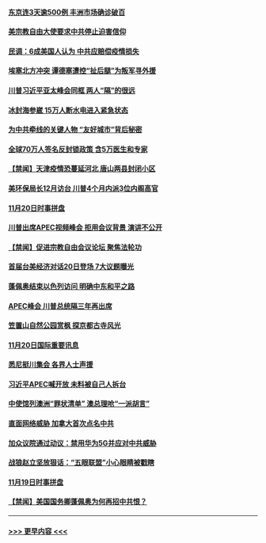 #### [东京连3天逾500例 丰洲市场确诊破百](../pages/prog202/a102992089.md?t=11211903) 
#### [美宗教自由大使要求中共停止迫害信仰](../pages/prog202/a102992042.md?t=11211903) 
#### [民调：6成美国人认为 中共应赔偿疫情损失](../pages/prog202/a102992024.md?t=11211903) 
#### [埃塞北方冲突 谭德塞遭控“扯后腿”为叛军寻外援](../pages/prog202/a102991999.md?t=11211903) 
#### [川普习近平亚太峰会同框 两人“隔”的很远](../pages/prog202/a102991988.md?t=11211903) 
#### [冰封海参崴 15万人断水电进入紧急状态](../pages/prog202/a102991965.md?t=11211903) 
#### [为中共牵线的关键人物 “友好城市”背后秘密](../pages/prog202/a102991931.md?t=11211903) 
#### [全球70万人签名反封锁政策 含5万医生和专家](../pages/prog202/a102991871.md?t=11211903) 
#### [【禁闻】天津疫情恐蔓延河北 唐山两县封闭小区](../pages/prog202/a102991789.md?t=11211903) 
#### [美环保局长12月访台 川普4个月内派3位内阁高官](../pages/prog202/a102991701.md?t=11211903) 
#### [11月20日时事拼盘](../pages/prog202/a102991773.md?t=11211903) 
#### [川普出席APEC视频峰会 拒用会议背景 演讲不公开](../pages/prog202/a102991689.md?t=11211903) 
#### [【禁闻】促进宗教自由会议论坛 聚焦法轮功](../pages/prog202/a102991735.md?t=11211903) 
#### [首届台美经济对话20日登场 7大议题曝光](../pages/prog202/a102991592.md?t=11211903) 
#### [蓬佩奥结束以色列访问 明确中东和平之路](../pages/prog202/a102991578.md?t=11211903) 
#### [APEC峰会 川普总统隔三年再出席](../pages/prog202/a102991540.md?t=11211903) 
#### [笠置山自然公园赏枫 探京都古寺风光](../pages/prog202/a102991523.md?t=11211903) 
#### [11月20日国际重要讯息](../pages/prog202/a102991427.md?t=11211903) 
#### [悉尼挺川集会 各界人士声援](../pages/prog202/a102991417.md?t=11211903) 
#### [习近平APEC喊开放 未料被自己人拆台](../pages/prog202/a102991199.md?t=11211903) 
#### [中使馆列澳洲“罪状清单” 澳总理呛“一派胡言”](../pages/prog202/a102990961.md?t=11211903) 
#### [直面网络威胁 加拿大首次点名中共](../pages/prog202/a102991001.md?t=11211903) 
#### [加众议院通过动议：禁用华为5G并应对中共威胁](../pages/prog202/a102990921.md?t=11211903) 
#### [战狼赵立坚放狠话：“五眼联盟”小心眼睛被戳瞎](../pages/prog202/a102990885.md?t=11211903) 
#### [11月19日时事拼盘](../pages/prog202/a102990955.md?t=11211903) 
#### [【禁闻】美国国务卿蓬佩奥为何再招中共恨？](../pages/prog202/a102990906.md?t=11211903) 

----
#### [ >>> 更早内容 <<< ](../indexes/prog202-earlier.md)
